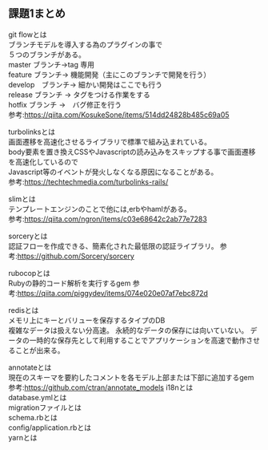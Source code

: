 ## 課題1まとめ  

git flowとは  
ブランチモデルを導入する為のプラグインの事で  
５つのブランチがある。  
master ブランチ→tag 専用  
feature ブランチ→ 機能開発（主にこのブランチで開発を行う）  
develop　ブランチ→ 細かい開発はここでも行う  
release ブランチ → タグをつける作業をする  
hotfix ブランチ →　バグ修正を行う  
参考:https://qiita.com/KosukeSone/items/514dd24828b485c69a05

turbolinksとは  
画面遷移を高速化させるライブラリで標準で組み込まれている。  
body要素を置き換えCSSやJavascriptの読み込みをスキップする事で画面遷移を高速化しているので  
Javascript等のイベントが発火しなくなる原因になることがある。  
参考:https://techtechmedia.com/turbolinks-rails/  

slimとは  
テンプレートエンジンのことで他には,erbやhamlがある。  
参考:https://qiita.com/ngron/items/c03e68642c2ab77e7283  

sorceryとは  
認証フローを作成できる、簡素化された最低限の認証ライブラリ。
参考:https://github.com/Sorcery/sorcery

rubocopとは  
Rubyの静的コード解析を実行するgem
参考:https://qiita.com/piggydev/items/074e020e07af7ebc872d  

redisとは  
メモリ上にキーとバリューを保存するタイプのDB  
複雑なデータは扱えない分高速。
永続的なデータの保存には向いていない。
データの一時的な保存先として利用することでアプリケーションを高速で動作させることが出来る。  

annotateとは  
現在のスキーマを要約したコメントを各モデル上部または下部に追加するgem
参考:https://github.com/ctran/annotate_models
i18nとは  
database.ymlとは  
migrationファイルとは  
schema.rbとは  
config/application.rbとは  
yarnとは  
